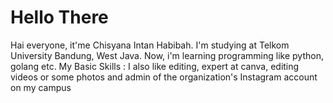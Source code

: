 # Hello There
Hai everyone, it'me Chisyana Intan Habibah. I'm studying at Telkom University Bandung, West Java. Now, i'm learning programming like python, golang etc.
My Basic Skills :
I also like editing, expert at canva, editing videos or some photos and admin of the organization's Instagram account on my campus
